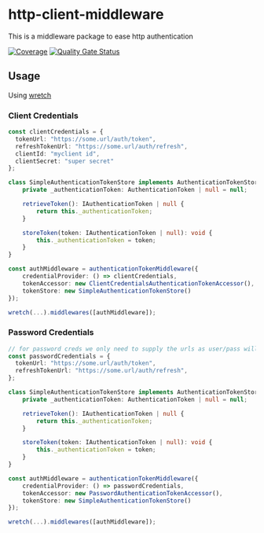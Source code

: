 # http-client-middleware

This is a middleware package to ease http authentication

[![Coverage](https://sonarcloud.io/api/project_badges/measure?project=flexbase-eng_http-client-middleware&metric=coverage)](https://sonarcloud.io/summary/new_code?id=flexbase-eng_http-client-middleware) [![Quality Gate Status](https://sonarcloud.io/api/project_badges/measure?project=flexbase-eng_http-client-middleware&metric=alert_status)](https://sonarcloud.io/summary/new_code?id=flexbase-eng_http-client-middleware)

## Usage

Using [wretch](https://github.com/elbywan/wretch)

### Client Credentials
```typescript
const clientCredentials = {
  tokenUrl: "https://some.url/auth/token",
  refreshTokenUrl: "https://some.url/auth/refresh",
  clientId: "myclient id",
  clientSecret: "super secret"
};

class SimpleAuthenticationTokenStore implements AuthenticationTokenStore {
    private _authenticationToken: AuthenticationToken | null = null;

    retrieveToken(): IAuthenticationToken | null {
        return this._authenticationToken;
    }

    storeToken(token: IAuthenticationToken | null): void {
        this._authenticationToken = token;
    }
}

const authMiddleware = authenticationTokenMiddleware({
    credentialProvider: () => clientCredentials,
    tokenAccessor: new ClientCredentialsAuthenticationTokenAccessor(),
    tokenStore: new SimpleAuthenticationTokenStore()
});

wretch(...).middlewares([authMiddleware]);
```

### Password Credentials

```typescript
// for password creds we only need to supply the urls as user/pass will come from a login form
const passwordCredentials = {
  tokenUrl: "https://some.url/auth/token",
  refreshTokenUrl: "https://some.url/auth/refresh",
};

class SimpleAuthenticationTokenStore implements AuthenticationTokenStore {
    private _authenticationToken: AuthenticationToken | null = null;

    retrieveToken(): IAuthenticationToken | null {
        return this._authenticationToken;
    }

    storeToken(token: IAuthenticationToken | null): void {
        this._authenticationToken = token;
    }
}

const authMiddleware = authenticationTokenMiddleware({
    credentialProvider: () => passwordCredentials,
    tokenAccessor: new PasswordAuthenticationTokenAccessor(),
    tokenStore: new SimpleAuthenticationTokenStore()
});

wretch(...).middlewares([authMiddleware]);
```